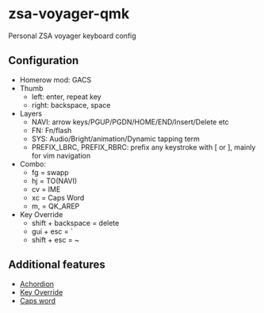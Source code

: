 # zsa-voyager-qmk

Personal ZSA voyager keyboard config

## Configuration
* Homerow mod: GACS
* Thumb
    * left: enter, repeat key
    * right: backspace, space
* Layers
    * NAVI: arrow keys/PGUP/PGDN/HOME/END/Insert/Delete etc
    * FN: Fn/flash
    * SYS: Audio/Bright/animation/Dynamic tapping term
    * PREFIX_LBRC, PREFIX_RBRC: prefix any keystroke with [ or ], mainly for vim navigation
* Combo:
    * fg = swapp
    * hj = TO(NAVI)
    * cv = IME
    * xc = Caps Word
    * m, = QK_AREP
* Key Override
    * shift + backspace = delete
    * gui + esc = \`
    * shift + esc = ~

## Additional features
* [Achordion](https://getreuer.info/posts/keyboards/achordion/index.html)
* [Key Override](https://docs.qmk.fm/#/feature_key_overrides)
* [Caps word](https://docs.qmk.fm/features/caps_word)
